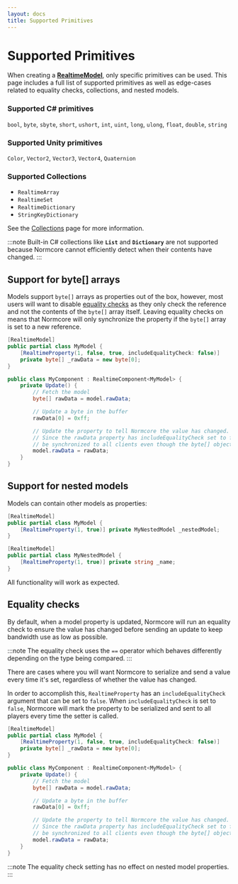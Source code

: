 ```yaml
---
layout: docs
title: Supported Primitives
---
```

# Supported Primitives

When creating a [**RealtimeModel**](./realtimemodel.md), only specific primitives can be used. This page includes a full list of supported primitives as well as edge-cases related to equality checks, collections, and nested models.

### Supported C# primitives
`bool`, `byte`, `sbyte`, `short`, `ushort`, `int`, `uint`, `long`, `ulong`, `float`, `double`, `string`

### Supported Unity primitives
`Color`, `Vector2`, `Vector3`, `Vector4`, `Quaternion`

### Supported Collections
* `RealtimeArray`
* `RealtimeSet`
* `RealtimeDictionary`
* `StringKeyDictionary`

See the [Collections](./collections.md) page for more information.

:::note
Built-in C# collections like **`List`** and **`Dictionary`** are not supported because Normcore cannot efficiently detect when their contents have changed.
:::

## Support for byte[] arrays
Models support `byte[]` arrays as properties out of the box, however, most users will want to disable [equality checks](#equality-checks) as they only check the reference and not the contents of the `byte[]` array itself. Leaving equality checks on means that Normcore will only synchronize the property if the `byte[]` array is set to a new reference.

```csharp
[RealtimeModel]
public partial class MyModel {
    [RealtimeProperty(1, false, true, includeEqualityCheck: false)]
    private byte[] _rawData = new byte[0];
}

public class MyComponent : RealtimeComponent<MyModel> {
    private Update() {
        // Fetch the model
        byte[] rawData = model.rawData;

        // Update a byte in the buffer
        rawData[0] = 0xff;

        // Update the property to tell Normcore the value has changed.
        // Since the rawData property has includeEqualityCheck set to false, the buffer will
        // be synchronized to all clients even though the byte[] object reference has not changed. 
        model.rawData = rawData;
    }
}
```

## Support for nested models
Models can contain other models as properties:

```csharp
[RealtimeModel]
public partial class MyModel {
    [RealtimeProperty(1, true)] private MyNestedModel _nestedModel;
}

[RealtimeModel]
public partial class MyNestedModel {
    [RealtimeProperty(1, true)] private string _name;
}
```

All functionality will work as expected.

## Equality checks
By default, when a model property is updated, Normcore will run an equality check to ensure the value has changed before sending an update to keep bandwidth use as low as possible.

:::note
The equality check uses the `==` operator which behaves differently depending on the type being compared.
:::

There are cases where you will want Normcore to serialize and send a value every time it's set, regardless of whether the value has changed.

In order to accomplish this, `RealtimeProperty` has an `includeEqualityCheck` argument that can be set to `false`. When `includeEqualityCheck` is set to `false`, Normcore will mark the property to be serialized and sent to all players every time the setter is called.

```csharp
[RealtimeModel]
public partial class MyModel {
    [RealtimeProperty(1, false, true, includeEqualityCheck: false)]
    private byte[] _rawData = new byte[0];
}

public class MyComponent : RealtimeComponent<MyModel> {
    private Update() {
        // Fetch the model
        byte[] rawData = model.rawData;

        // Update a byte in the buffer
        rawData[0] = 0xff;

        // Update the property to tell Normcore the value has changed.
        // Since the rawData property has includeEqualityCheck set to false, the buffer will
        // be synchronized to all clients even though the byte[] object reference has not changed. 
        model.rawData = rawData;
    }
}
```

:::note
The equality check setting has no effect on nested model properties.
:::
